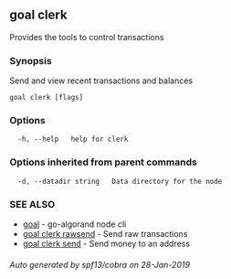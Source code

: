 ## goal clerk

Provides the tools to control transactions 

### Synopsis

Send and view recent transactions and balances

```
goal clerk [flags]
```

### Options

```
  -h, --help   help for clerk
```

### Options inherited from parent commands

```
  -d, --datadir string   Data directory for the node
```

### SEE ALSO

* [goal](goal.md)	 - go-algorand node cli
* [goal clerk rawsend](goal_clerk_rawsend.md)	 - Send raw transactions
* [goal clerk send](goal_clerk_send.md)	 - Send money to an address

###### Auto generated by spf13/cobra on 28-Jan-2019
